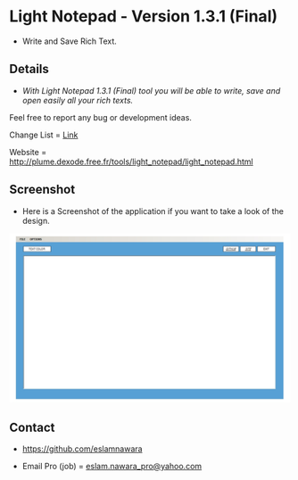 # Light Notepad - Version 1.3.1 (Final)

- Write and Save Rich Text.

## Details

- *With Light Notepad 1.3.1 (Final) tool you will be able to write, save and open easily all your rich texts.*

Feel free to report any bug or development ideas.

Change List = [Link](CHANGE.txt)

Website = http://plume.dexode.free.fr/tools/light_notepad/light_notepad.html

## Screenshot

- Here is a Screenshot of the application if you want to take a look of the design.

![alt tag](https://github.com/eslamnawara/Light_Notepad-1.3.1/blob/master/Screenshot.jpg) 

## Contact

- https://github.com/eslamnawara

- Email Pro (job) = eslam.nawara_pro@yahoo.com
